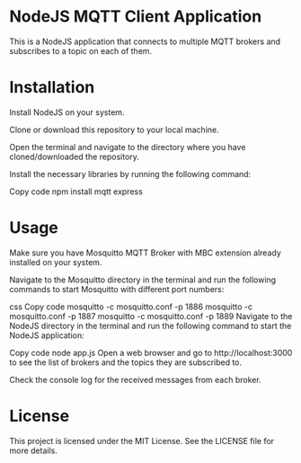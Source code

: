 # NodeJS MQTT Client Application
This is a NodeJS application that connects to multiple MQTT brokers and subscribes to a topic on each of them.

# Installation
Install NodeJS on your system.

Clone or download this repository to your local machine.

Open the terminal and navigate to the directory where you have cloned/downloaded the repository.

Install the necessary libraries by running the following command:

Copy code
npm install mqtt express

# Usage

Make sure you have Mosquitto MQTT Broker with MBC extension already installed on your system.

Navigate to the Mosquitto directory in the terminal and run the following commands to start Mosquitto with different port numbers:

css
Copy code
mosquitto -c mosquitto.conf -p 1886
mosquitto -c mosquitto.conf -p 1887
mosquitto -c mosquitto.conf -p 1889
Navigate to the NodeJS directory in the terminal and run the following command to start the NodeJS application:

Copy code
node app.js
Open a web browser and go to http://localhost:3000 to see the list of brokers and the topics they are subscribed to.

Check the console log for the received messages from each broker.

# License
This project is licensed under the MIT License. See the LICENSE file for more details.
